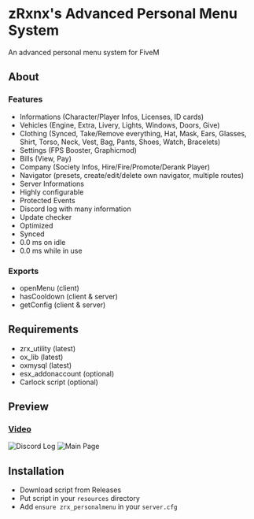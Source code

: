 # zRxnx's Advanced Personal Menu System

An advanced personal menu system for FiveM

## About

### Features

- Informations (Character/Player Infos, Licenses, ID cards)
- Vehicles (Engine, Extra, Livery, Lights, Windows, Doors, Give)
- Clothing (Synced, Take/Remove everything, Hat, Mask, Ears, Glasses, Shirt, Torso, Neck, Vest, Bag, Pants, Shoes, Watch, Bracelets)
- Settings (FPS Booster, Graphicmod)
- Bills (View, Pay)
- Company (Society Infos, Hire/Fire/Promote/Derank Player)
- Navigator (presets, create/edit/delete own navigator, multiple routes)
- Server Informations
- Highly configurable
- Protected Events
- Discord log with many information
- Update checker
- Optimized
- Synced
- 0.0 ms on idle
- 0.0 ms while in use

### Exports

- openMenu (client)
- hasCooldown (client & server)
- getConfig (client & server)

## Requirements

- zrx_utility (latest)
- ox_lib (latest)
- oxmysql (latest)
- esx_addonaccount (optional)
- Carlock script (optional)

## Preview

### [Video](https://youtu.be/j_GskkMD2X4?si=Me0IN8cFORnBqMQw)

![Discord Log](https://i.imgur.com/TDfftS2.png)
![Main Page](https://i.imgur.com/LexEEA9.png)

## Installation

- Download script from Releases
- Put script in your `resources` directory
- Add `ensure zrx_personalmenu` in your `server.cfg`
